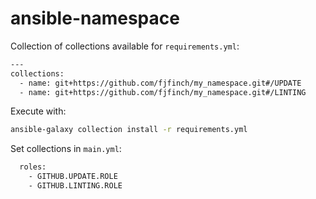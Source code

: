 # ansible-namespace
Collection of collections available for `requirements.yml`:
```bash
---
collections:
  - name: git+https://github.com/fjfinch/my_namespace.git#/UPDATE
  - name: git+https://github.com/fjfinch/my_namespace.git#/LINTING
```

Execute with:
```bash
ansible-galaxy collection install -r requirements.yml
```

Set collections in `main.yml`:
```bash
  roles:
    - GITHUB.UPDATE.ROLE
    - GITHUB.LINTING.ROLE
```
